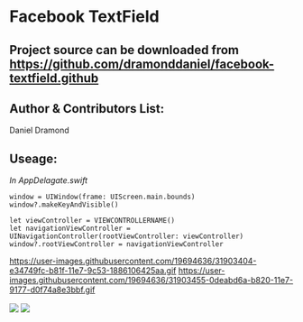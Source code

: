 Facebook TextField
==================

Project source can be downloaded from https://github.com/dramonddaniel/facebook-textfield.github
---

Author & Contributors List:
-----------
Daniel Dramond

Useage:
-----------
*In AppDelagate.swift*
```
window = UIWindow(frame: UIScreen.main.bounds)
window?.makeKeyAndVisible()

let viewController = VIEWCONTROLLERNAME()
let navigationViewController = UINavigationController(rootViewController: viewController)
window?.rootViewController = navigationViewController
```

https://user-images.githubusercontent.com/19694636/31903404-e34749fc-b81f-11e7-9c53-1886106425aa.gif
https://user-images.githubusercontent.com/19694636/31903455-0deabd6a-b820-11e7-9177-d0f74a8e3bbf.gif

<img align="center" src="https://user-images.githubusercontent.com/19694636/31903404-e34749fc-b81f-11e7-9c53-1886106425aa.gif">

<img align="center" src="https://user-images.githubusercontent.com/19694636/31903455-0deabd6a-b820-11e7-9177-d0f74a8e3bbf.gif">


